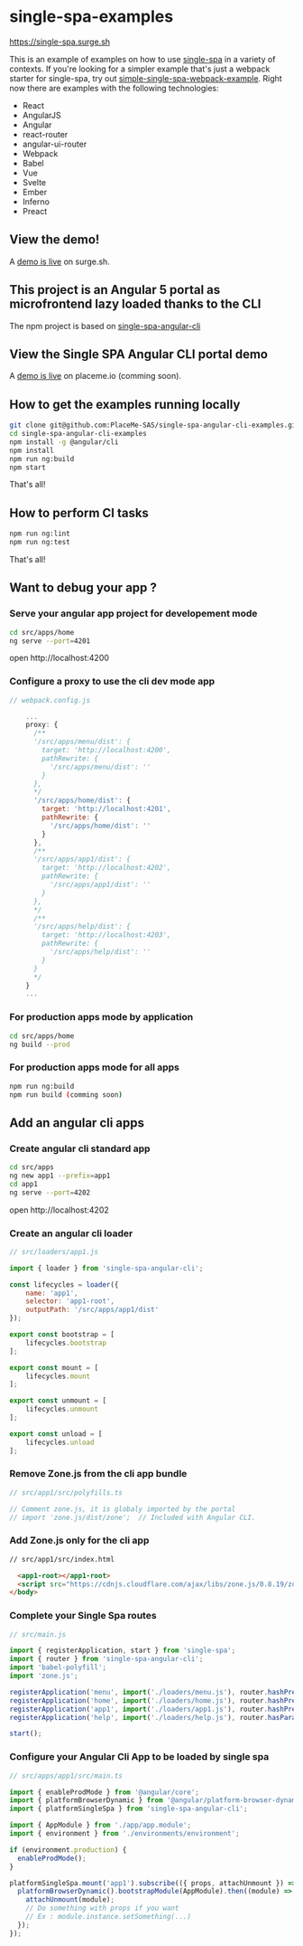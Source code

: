 # single-spa-examples
https://single-spa.surge.sh

This is an example of examples on how to use [single-spa](https://github.com/joeldenning/single-spa) in a variety of contexts. If you're looking for a simpler example that's just a webpack starter for single-spa, try out [simple-single-spa-webpack-example](https://github.com/joeldenning/simple-single-spa-webpack-example). Right now there are examples with the following technologies:

- React
- AngularJS
- Angular
- react-router
- angular-ui-router
- Webpack
- Babel
- Vue
- Svelte
- Ember
- Inferno
- Preact

## View the demo!
A [demo is live](http://single-spa.surge.sh) on surge.sh.

## This project is an Angular 5 portal as microfrontend lazy loaded thanks to the CLI

The npm project is based on [single-spa-angular-cli](https://www.npmjs.com/package/single-spa-angular-cli)

## View the Single SPA Angular CLI portal demo
A [demo is live](http://single-spa-angular-cli.placeme.io) on placeme.io (comming soon).

## How to get the examples running locally
```bash
git clone git@github.com:PlaceMe-SAS/single-spa-angular-cli-examples.git
cd single-spa-angular-cli-examples
npm install -g @angular/cli
npm install
npm run ng:build
npm start
```
That's all!

## How to perform CI tasks
```bash
npm run ng:lint
npm run ng:test
```
That's all!

## Want to debug your app ?
### Serve your angular app project for developement mode
```bash
cd src/apps/home
ng serve --port=4201
```
open http://localhost:4200

### Configure a proxy to use the cli dev mode app
```js
// webpack.config.js

    ...
    proxy: {
      /**       
      '/src/apps/menu/dist': {
        target: 'http://localhost:4200',
        pathRewrite: {
          '/src/apps/menu/dist': ''
        }
      },
      */
      '/src/apps/home/dist': {
        target: 'http://localhost:4201',
        pathRewrite: {
          '/src/apps/home/dist': ''
        }
      },
      /**
      '/src/apps/app1/dist': {
        target: 'http://localhost:4202',
        pathRewrite: {
          '/src/apps/app1/dist': ''
        }
      },
      */
      /**
      '/src/apps/help/dist': {
        target: 'http://localhost:4203',
        pathRewrite: {
          '/src/apps/help/dist': ''
        }
      }
      */
    }
    ...
```

### For production apps mode by application
```bash
cd src/apps/home
ng build --prod
```

### For production apps mode for all apps
```bash
npm run ng:build
npm run build (comming soon)
```

## Add an angular cli apps
### Create angular cli standard app
```bash
cd src/apps
ng new app1 --prefix=app1
cd app1
ng serve --port=4202
```
open http://localhost:4202

### Create an angular cli loader
```js
// src/loaders/app1.js

import { loader } from 'single-spa-angular-cli';

const lifecycles = loader({
    name: 'app1',
    selector: 'app1-root',
    outputPath: '/src/apps/app1/dist'
});

export const bootstrap = [
    lifecycles.bootstrap
];

export const mount = [
    lifecycles.mount
];

export const unmount = [
    lifecycles.unmount
];

export const unload = [
    lifecycles.unload
];
```

### Remove Zone.js from the cli app bundle
```js
// src/app1/src/polyfills.ts

// Comment zone.js, it is globaly imported by the portal
// import 'zone.js/dist/zone';  // Included with Angular CLI.
```

### Add Zone.js only for the cli app
```html
// src/app1/src/index.html

  <app1-root></app1-root>
  <script src="https://cdnjs.cloudflare.com/ajax/libs/zone.js/0.8.19/zone.js"></script>
</body>
```

### Complete your Single Spa routes
```js
// src/main.js

import { registerApplication, start } from 'single-spa';
import { router } from 'single-spa-angular-cli';
import 'babel-polyfill';
import 'zone.js';

registerApplication('menu', import('./loaders/menu.js'), router.hashPrefix('/**'));
registerApplication('home', import('./loaders/home.js'), router.hashPrefix('/home', true));
registerApplication('app1', import('./loaders/app1.js'), router.hashPrefix('/app1'));
registerApplication('help', import('./loaders/help.js'), router.hasParameter('help', 'open'));

start();
```

### Configure your Angular Cli App to be loaded by single spa
```js
// src/apps/app1/src/main.ts

import { enableProdMode } from '@angular/core';
import { platformBrowserDynamic } from '@angular/platform-browser-dynamic';
import { platformSingleSpa } from 'single-spa-angular-cli';

import { AppModule } from './app/app.module';
import { environment } from './environments/environment';

if (environment.production) {
  enableProdMode();
}

platformSingleSpa.mount('app1').subscribe(({ props, attachUnmount }) => {
  platformBrowserDynamic().bootstrapModule(AppModule).then((module) => {
    attachUnmount(module);
    // Do something with props if you want
    // Ex : module.instance.setSomething(...)
  });
});
```

